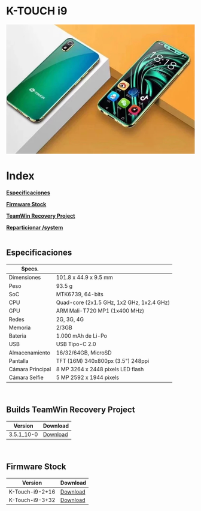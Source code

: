 # K-TOUCH i9
 <img src="HTB1frKiaODxK1RjSsphq6zHrpXaB.jpg_~2.jpg">

# Index
<b> <a href="https://github.com/daviiid99/K-Touch_i9#especificaciones">Especificaciones</a> </b>

<b> <a href="https://github.com/daviiid99/K-Touch_i9#firmware-stock">Firmware Stock</a> </b>

<b> <a href="https://github.com/daviiid99/K-Touch_i9#builds-teamwin-recovery-project">TeamWin Recovery Project</a> </b>

<b> <a href="https://github.com/daviiid99/K-Touch_i9/blob/Parted-GUIDE/README.md">Reparticionar /system</a></b>
<br/>
<br/>

## Especificaciones
| Specs.              |                                            |
| ------------------- | -------------------------------------------|
| Dimensiones         | 101.8 x 44.9 x 9.5 mm                      |
| Peso                | 93.5 g                                     |
| SoC                 | MTK6739, 64-bits                          |
| CPU                 | Quad-core (2x1.5 GHz, 1x2 GHz, 1x2.4 GHz)  |
| GPU                 | ARM Mali-T720 MP1 (1x400 MHz)              |
| Redes               | 2G, 3G, 4G|
| Memoria             | 2/3GB                                      |
| Bateria             | 1.000 mAh de Li-Po|
| USB                 | USB Tipo-C 2.0                             |
| Almacenamiento      | 16/32/64GB, MicroSD                 |
| Pantalla            | TFT (16M) 340x800px (3.5") 248ppi         |
| Cámara Principal    | 8 MP 3264 x 2448 pixels LED flash          |
| Cámara Selfie       | 5 MP 2592 x 1944 pixels                    |
<br/>

## Builds TeamWin Recovery Project
| Version  |Download       |
| ------------------- | -------------------------------------------|
| 3.5.1_10-0| <a href="https://github.com/daviiid99/K-Touch_i9/releases/tag/Q">Download</a> |
<br/>

## Firmware Stock
| Version  |Download       |
| ------------------- | -------------------------------------------|
| K-Touch-i9-2+16| <a href="https://github.com/daviiid99/K-Touch_i9/releases/download/stock/K-Touch-i9-2+16.rar">Download</a> |
| K-Touch-i9-3+32| <a href="https://github.com/daviiid99/K-Touch_i9/releases/download/stock/K-Touch-i9-3+32.zip">Download</a> |
<br/>
